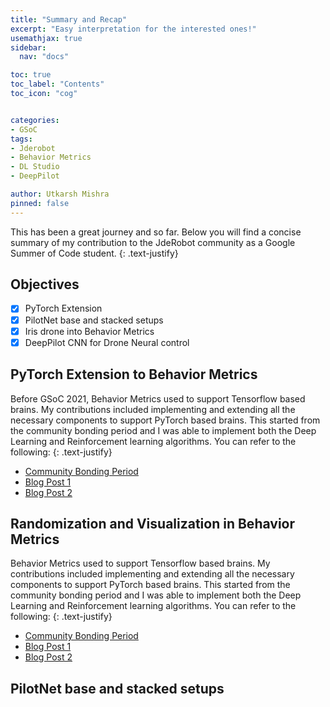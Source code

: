 ```yaml
---
title: "Summary and Recap"
excerpt: "Easy interpretation for the interested ones!"
usemathjax: true
sidebar:
  nav: "docs"

toc: true
toc_label: "Contents"
toc_icon: "cog"


categories:
- GSoC
tags:
- Jderobot
- Behavior Metrics
- DL Studio
- DeepPilot

author: Utkarsh Mishra
pinned: false
---
```


This has been a great journey and so far. Below you will find a concise summary of my contribution to the JdeRobot community as a Google Summer of Code student.
{: .text-justify}

## Objectives

- [x] PyTorch Extension
- [x] PilotNet base and stacked setups
- [x] Iris drone into Behavior Metrics
- [x] DeepPilot CNN for Drone Neural control

## PyTorch Extension to Behavior Metrics

Before GSoC 2021, Behavior Metrics used to support Tensorflow based brains. My contributions included implementing and extending all the necessary components to support PyTorch based brains. This started from the community bonding period and I was able to implement both the Deep Learning and Reinforcement learning algorithms. You can refer to the following:
{: .text-justify}
- [Community Bonding Period](https://github.com/TheRoboticsClub/gsoc2021-Utkarsh_Mishra/tree/community_bonding)
- [Blog Post 1](https://theroboticsclub.github.io/gsoc2021-Utkarsh_Mishra/gsoc/Community-Bonding-Week-1/)
- [Blog Post 2](https://theroboticsclub.github.io/gsoc2021-Utkarsh_Mishra/gsoc/Community-Bonding-Week-2/)


## Randomization and Visualization in Behavior Metrics

Behavior Metrics used to support Tensorflow based brains. My contributions included implementing and extending all the necessary components to support PyTorch based brains. This started from the community bonding period and I was able to implement both the Deep Learning and Reinforcement learning algorithms. You can refer to the following:
{: .text-justify}
- [Community Bonding Period](https://github.com/TheRoboticsClub/gsoc2021-Utkarsh_Mishra/tree/community_bonding)
- [Blog Post 1](https://theroboticsclub.github.io/gsoc2021-Utkarsh_Mishra/gsoc/Community-Bonding-Week-1/)
- [Blog Post 2](https://theroboticsclub.github.io/gsoc2021-Utkarsh_Mishra/gsoc/Community-Bonding-Week-2/)

## PilotNet base and stacked setups

